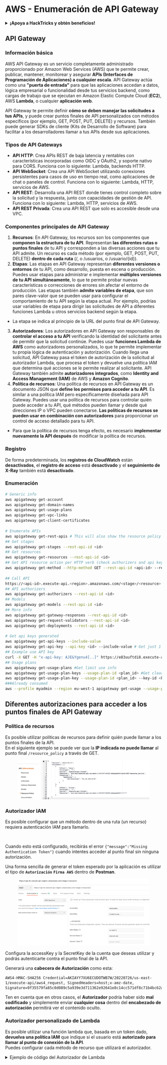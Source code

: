 # AWS - Enumeración de API Gateway

<details>

<summary><strong>¡Apoya a HackTricks y obtén beneficios!</strong></summary>

* Si quieres ver a tu **empresa anunciada en HackTricks** o si quieres acceder a la **última versión de PEASS o descargar HackTricks en PDF**, consulta los [**PLANES DE SUSCRIPCIÓN**](https://github.com/sponsors/carlospolop).
* Obtén el [**merchandising oficial de PEASS y HackTricks**](https://peass.creator-spring.com)
* Descubre [**The PEASS Family**](https://opensea.io/collection/the-peass-family), nuestra colección exclusiva de [**NFTs**](https://opensea.io/collection/the-peass-family)
* **Únete al** 💬 [**grupo de Discord**](https://discord.gg/hRep4RUj7f) o al [**grupo de Telegram**](https://t.me/peass) o **sígueme** en **Twitter** 🐦 [**@carlospolopm**](https://twitter.com/carlospolopm).

* **Comparte tus trucos de hacking enviando PRs a los repositorios de** [**HackTricks**](https://github.com/carlospolop/hacktricks) y [**HackTricks Cloud**](https://github.com/carlospolop/hacktricks-cloud) en GitHub.

</details>

## API Gateway

### Información básica

AWS API Gateway es un servicio completamente administrado proporcionado por Amazon Web Services (AWS) que te permite crear, publicar, mantener, monitorear y asegurar **APIs (Interfaces de Programación de Aplicaciones) a cualquier escala**. API Gateway actúa como una **"puerta de entrada"** para que las aplicaciones accedan a datos, lógica empresarial o funcionalidad desde tus servicios backend, como cargas de trabajo que se ejecutan en Amazon Elastic Compute Cloud (**EC2**), AWS **Lambda**, o cualquier **aplicación web**.

API Gateway te permite definir **cómo se deben manejar las solicitudes a tus APIs**, y puede crear puntos finales de API personalizados con métodos específicos (por ejemplo, GET, POST, PUT, DELETE) y recursos. También puede generar SDKs de cliente (Kits de Desarrollo de Software) para facilitar a los desarrolladores llamar a tus APIs desde sus aplicaciones.

### Tipos de API Gateways

* **API HTTP**: Crea APIs REST de baja latencia y rentables con características incorporadas como OIDC y OAuth2, y soporte nativo para CORS. Funciona con lo siguiente: Lambda, backends HTTP.
* **API WebSocket**: Crea una API WebSocket utilizando conexiones persistentes para casos de uso en tiempo real, como aplicaciones de chat o paneles de control. Funciona con lo siguiente: Lambda, HTTP, servicios de AWS.
* **API REST**: Desarrolla una API REST donde tienes control completo sobre la solicitud y la respuesta, junto con capacidades de gestión de API. Funciona con lo siguiente: Lambda, HTTP, servicios de AWS.
* **API REST Privada**: Crea una API REST que solo es accesible desde una VPC.

### Componentes principales de API Gateway

1. **Recursos**: En API Gateway, los recursos son los componentes que **componen la estructura de tu API**. Representan **las diferentes rutas o puntos finales** de tu API y corresponden a las diversas acciones que tu API admite. Un recurso es cada método (por ejemplo, GET, POST, PUT, DELETE) **dentro de cada ruta** (/, o /usuarios, o /usuario/{id}).
2. **Etapas**: Las etapas en API Gateway representan **diferentes versiones o entornos** de tu API, como desarrollo, puesta en escena o producción. Puedes usar etapas para administrar e implementar **múltiples versiones de tu API simultáneamente**, lo que te permite probar nuevas características o correcciones de errores sin afectar el entorno de producción. Las etapas también **admite variables de etapa**, que son pares clave-valor que se pueden usar para configurar el comportamiento de tu API según la etapa actual. Por ejemplo, podrías usar variables de etapa para dirigir las solicitudes de API a diferentes funciones Lambda u otros servicios backend según la etapa.
* La etapa se indica al principio de la URL del punto final de API Gateway.
3. **Autorizadores**: Los autorizadores en API Gateway son responsables de **controlar el acceso a tu API** verificando la identidad del solicitante antes de permitir que la solicitud continúe. Puedes usar **funciones Lambda de AWS** como autorizadores personalizados, lo que te permite implementar tu propia lógica de autenticación y autorización. Cuando llega una solicitud, API Gateway pasa el token de autorización de la solicitud al autorizador Lambda, que procesa el token y devuelve una política IAM que determina qué acciones se le permite realizar al solicitante. API Gateway también admite **autorizadores integrados**, como **Identity and Access Management (IAM)** de AWS y **Amazon Cognito**.
4. **Política de recursos**: Una política de recursos en API Gateway es un documento JSON que **define los permisos para acceder a tu API**. Es similar a una política IAM pero específicamente diseñada para API Gateway. Puedes usar una política de recursos para controlar quién puede acceder a tu API, qué métodos pueden llamar y desde qué direcciones IP o VPC pueden conectarse. **Las políticas de recursos se pueden usar en combinación con autorizadores** para proporcionar un control de acceso detallado para tu API.
* Para que la política de recursos tenga efecto, es necesario **implementar nuevamente la API después** de modificar la política de recursos.

### Registro

De forma predeterminada, los **registros de CloudWatch** están **desactivados**, el **registro de acceso** está **desactivado** y el **seguimiento de X-Ray** también está **desactivado**.

### Enumeración
```bash
# Generic info
aws apigateway get-account
aws apigateway get-domain-names
aws apigateway get-usage-plans
aws apigateway get-vpc-links
aws apigateway get-client-certificates

# Enumerate APIs
aws apigateway get-rest-apis # This will also show the resource policy (if any)
## Get stages
aws apigateway get-stages --rest-api-id <id>
## Get resources
aws apigateway get-resources --rest-api-id <id>
## Get API resource action per HTTP verb (check authorizers and api key required)
aws apigateway get-method --http-method GET --rest-api-id <api-id> --resource-id <resource-id>

## Call API
https://<api-id>.execute-api.<region>.amazonaws.com/<stage>/<resource>
## API authorizers
aws apigateway get-authorizers --rest-api-id <id>
## Models
aws apigateway get-models --rest-api-id <id>
## More info
aws apigateway get-gateway-responses --rest-api-id <id>
aws apigateway get-request-validators --rest-api-id <id>
aws apigateway get-deployments --rest-api-id <id>

# Get api keys generated
aws apigateway get-api-keys --include-value
aws apigateway get-api-key --api-key <id> --include-value # Get just 1
## Example use API key
curl -X GET -H "x-api-key: AJE&Ygenu4[..]" https://e83uuftdi8.execute-api.us-east-1.amazonaws.com/dev/test
## Usage plans
aws apigateway get-usage-plans #Get limit use info
aws apigateway get-usage-plan-keys --usage-plan-id <plan_id> #Get clear text values of api keys
aws apigateway get-usage-plan-key --usage-plan-id <plan_id> --key-id <key_id>
###Already consumed
aws --profile myadmin --region eu-west-1 apigateway get-usage --usage-plan-id <plan_id> --start-date 2023-07-01 --end-date 2023-07-12
```
## Diferentes autorizaciones para acceder a los puntos finales de API Gateway

### Política de recursos

Es posible utilizar políticas de recursos para definir quién puede llamar a los puntos finales de la API.\
En el siguiente ejemplo se puede ver que la **IP indicada no puede llamar** al punto final `/resource_policy` a través de GET.

<figure><img src="../../../.gitbook/assets/image (92) (1) (1).png" alt=""><figcaption></figcaption></figure>

### Autorizador IAM

Es posible configurar que un método dentro de una ruta (un recurso) requiera autenticación IAM para llamarlo.

<figure><img src="https://lh3.googleusercontent.com/GGx-kfqNXu6zMqGidnO8_eR88fYPpJG-wNuBBnedAJntiRUEPTEScl7OvWthGYRiI_msYCdC6oBFvJc827Tb4-4UogxpOyrEXyst-8IDzP9DC2NOtXSY7w58L0baCAcBQjSyvBhJREvWWCtiboNYPSKuEw=s2048" alt=""><figcaption></figcaption></figure>

Cuando esto está configurado, recibirás el error `{"message":"Missing Authentication Token"}` cuando intentes acceder al punto final sin ninguna autorización.

Una forma sencilla de generar el token esperado por la aplicación es utilizar el tipo de **`Autorización`** **`Firma AWS`** dentro de **Postman**.

<figure><img src="../../../.gitbook/assets/image (3) (1) (3).png" alt=""><figcaption></figcaption></figure>

Configura la accessKey y la SecretKey de la cuenta que deseas utilizar y podrás autenticarte contra el punto final de la API.

Generará una **cabecera de Autorización** como esta:
```
AWS4-HMAC-SHA256 Credential=AKIAYY7XU6ECUDOTWB7W/20220726/us-east-1/execute-api/aws4_request, SignedHeaders=host;x-amz-date, Signature=9f35579fa85c0d089c5a939e3d711362e92641e8c14cc571df8c71b4bc62a5c2
```
Ten en cuenta que en otros casos, el **Autorizador** podría haber sido **mal codificado** y simplemente enviar **cualquier cosa** dentro del **encabezado de autorización** permitirá ver el contenido oculto.

### Autorizador personalizado de Lambda

Es posible utilizar una función lambda que, basada en un token dado, **devuelva una política IAM** que indique si el usuario está **autorizado para llamar al punto de conexión de la API**.\
Puedes configurar cada método de recurso que utilizará el autorizador.

<details>

<summary>Ejemplo de código del Autorizador de Lambda</summary>
```python
import json

def lambda_handler(event, context):
token = event['authorizationToken']
method_arn = event['methodArn']

if not token:
return {
'statusCode': 401,
'body': 'Unauthorized'
}

try:
# Replace this with your own token validation logic
if token == "your-secret-token":
return generate_policy('user', 'Allow', method_arn)
else:
return generate_policy('user', 'Deny', method_arn)
except Exception as e:
print(e)
return {
'statusCode': 500,
'body': 'Internal Server Error'
}

def generate_policy(principal_id, effect, resource):
policy = {
'principalId': principal_id,
'policyDocument': {
'Version': '2012-10-17',
'Statement': [
{
'Action': 'execute-api:Invoke',
'Effect': effect,
'Resource': resource
}
]
}
}
return policy
```
</details>

Llámalo de la siguiente manera:

<pre class="language-bash" data-overflow="wrap"><code class="lang-bash"><strong>curl "https://jhhqafgh6f.execute-api.eu-west-1.amazonaws.com/prod/custom_auth" -H 'Authorization: tu-token-secreto'
</strong></code></pre>

{% hint style="warning" %}
Dependiendo del código Lambda, esta autorización podría ser vulnerable
{% endhint %}

Ten en cuenta que si se genera y devuelve una **política de denegación**, el error devuelto por API Gateway es: `{"Message":"User is not authorized to access this resource with an explicit deny"}`

De esta manera, podrías **identificar esta autorización** que está en su lugar.

### Clave de API requerida

Es posible configurar puntos finales de API que **requieran una clave de API válida** para contactarlos.

<figure><img src="../../../.gitbook/assets/image (92) (1).png" alt=""><figcaption></figcaption></figure>

Es posible generar claves de API en el portal de API Gateway e incluso establecer cuánto puede ser utilizada (en términos de solicitudes por segundo y en términos de solicitudes por mes).

Para que una clave de API funcione, debes agregarla a un **Plan de uso**, este plan de uso debe agregarse a la **Etapa de API** y la etapa de API asociada debe tener configurado un **control de velocidad de método** para el **punto final** que requiere la clave de API:

<figure><img src="../../../.gitbook/assets/image (1).png" alt=""><figcaption></figcaption></figure>

## Acceso no autenticado

{% content-ref url="../aws-unauthenticated-enum-access/aws-api-gateway-unauthenticated-enum.md" %}
[aws-api-gateway-unauthenticated-enum.md](../aws-unauthenticated-enum-access/aws-api-gateway-unauthenticated-enum.md)
{% endcontent-ref %}

## Privesc

{% content-ref url="../aws-privilege-escalation/aws-apigateway-privesc.md" %}
[aws-apigateway-privesc.md](../aws-privilege-escalation/aws-apigateway-privesc.md)
{% endcontent-ref %}

## Post Explotación

{% content-ref url="../aws-post-exploitation/aws-api-gateway-post-exploitation.md" %}
[aws-api-gateway-post-exploitation.md](../aws-post-exploitation/aws-api-gateway-post-exploitation.md)
{% endcontent-ref %}

<details>

<summary><strong>¡Apoya a HackTricks y obtén beneficios!</strong></summary>

* Si quieres ver tu **empresa anunciada en HackTricks** o si quieres acceder a la **última versión de PEASS o descargar HackTricks en PDF**, ¡consulta los [**PLANES DE SUSCRIPCIÓN**](https://github.com/sponsors/carlospolop)!
* Obtén el [**swag oficial de PEASS y HackTricks**](https://peass.creator-spring.com)
* Descubre [**The PEASS Family**](https://opensea.io/collection/the-peass-family), nuestra colección exclusiva de [**NFTs**](https://opensea.io/collection/the-peass-family)
* **Únete al** 💬 [**grupo de Discord**](https://discord.gg/hRep4RUj7f) o al [**grupo de Telegram**](https://t.me/peass) o **sígueme** en **Twitter** 🐦 [**@carlospolopm**](https://twitter.com/carlospolopm)**.**
* **Comparte tus trucos de hacking enviando PRs a los repositorios de** [**HackTricks**](https://github.com/carlospolop/hacktricks) y [**HackTricks Cloud**](https://github.com/carlospolop/hacktricks-cloud) github.

</details>
